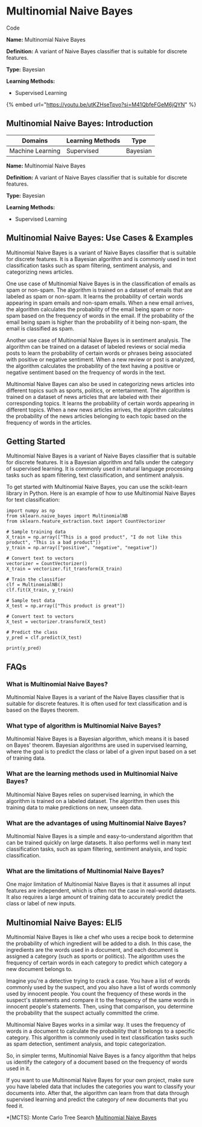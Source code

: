 # Multinomial Naive Bayes

Code

**Name:** Multinomial Naive Bayes

**Definition:** A variant of Naive Bayes classifier that is suitable for discrete features.

**Type:** Bayesian

**Learning Methods:**

* Supervised Learning

{% embed url="https://youtu.be/utKZHseTpvo?si=M41QbfeFGeM6jQYN" %}

## Multinomial Naive Bayes: Introduction

| Domains          | Learning Methods | Type     |
| ---------------- | ---------------- | -------- |
| Machine Learning | Supervised       | Bayesian |

**Name:** Multinomial Naive Bayes

**Definition:** A variant of Naive Bayes classifier that is suitable for discrete features.

**Type:** Bayesian

**Learning Methods:**

* Supervised Learning

## Multinomial Naive Bayes: Use Cases & Examples

Multinomial Naive Bayes is a variant of Naive Bayes classifier that is suitable for discrete features. It is a Bayesian algorithm and is commonly used in text classification tasks such as spam filtering, sentiment analysis, and categorizing news articles.

One use case of Multinomial Naive Bayes is in the classification of emails as spam or non-spam. The algorithm is trained on a dataset of emails that are labeled as spam or non-spam. It learns the probability of certain words appearing in spam emails and non-spam emails. When a new email arrives, the algorithm calculates the probability of the email being spam or non-spam based on the frequency of words in the email. If the probability of the email being spam is higher than the probability of it being non-spam, the email is classified as spam.

Another use case of Multinomial Naive Bayes is in sentiment analysis. The algorithm can be trained on a dataset of labeled reviews or social media posts to learn the probability of certain words or phrases being associated with positive or negative sentiment. When a new review or post is analyzed, the algorithm calculates the probability of the text having a positive or negative sentiment based on the frequency of words in the text.

Multinomial Naive Bayes can also be used in categorizing news articles into different topics such as sports, politics, or entertainment. The algorithm is trained on a dataset of news articles that are labeled with their corresponding topics. It learns the probability of certain words appearing in different topics. When a new news articles arrives, the algorithm calculates the probability of the news articles belonging to each topic based on the frequency of words in the articles.

## Getting Started

Multinomial Naive Bayes is a variant of Naive Bayes classifier that is suitable for discrete features. It is a Bayesian algorithm and falls under the category of supervised learning. It is commonly used in natural language processing tasks such as spam filtering, text classification, and sentiment analysis.

To get started with Multinomial Naive Bayes, you can use the scikit-learn library in Python. Here is an example of how to use Multinomial Naive Bayes for text classification:

```
import numpy as np
from sklearn.naive_bayes import MultinomialNB
from sklearn.feature_extraction.text import CountVectorizer

# Sample training data
X_train = np.array(["This is a good product", "I do not like this product", "This is a bad product"])
y_train = np.array(["positive", "negative", "negative"])

# Convert text to vectors
vectorizer = CountVectorizer()
X_train = vectorizer.fit_transform(X_train)

# Train the classifier
clf = MultinomialNB()
clf.fit(X_train, y_train)

# Sample test data
X_test = np.array(["This product is great"])

# Convert text to vectors
X_test = vectorizer.transform(X_test)

# Predict the class
y_pred = clf.predict(X_test)

print(y_pred)

```

## FAQs

### What is Multinomial Naive Bayes?

Multinomial Naive Bayes is a variant of the Naive Bayes classifier that is suitable for discrete features. It is often used for text classification and is based on the Bayes theorem.

### What type of algorithm is Multinomial Naive Bayes?

Multinomial Naive Bayes is a Bayesian algorithm, which means it is based on Bayes' theorem. Bayesian algorithms are used in supervised learning, where the goal is to predict the class or label of a given input based on a set of training data.

### What are the learning methods used in Multinomial Naive Bayes?

Multinomial Naive Bayes relies on supervised learning, in which the algorithm is trained on a labeled dataset. The algorithm then uses this training data to make predictions on new, unseen data.

### What are the advantages of using Multinomial Naive Bayes?

Multinomial Naive Bayes is a simple and easy-to-understand algorithm that can be trained quickly on large datasets. It also performs well in many text classification tasks, such as spam filtering, sentiment analysis, and topic classification.

### What are the limitations of Multinomial Naive Bayes?

One major limitation of Multinomial Naive Bayes is that it assumes all input features are independent, which is often not the case in real-world datasets. It also requires a large amount of training data to accurately predict the class or label of new inputs.

## Multinomial Naive Bayes: ELI5

Multinomial Naive Bayes is like a chef who uses a recipe book to determine the probability of which ingredient will be added to a dish. In this case, the ingredients are the words used in a document, and each document is assigned a category (such as sports or politics). The algorithm uses the frequency of certain words in each category to predict which category a new document belongs to.

Imagine you're a detective trying to crack a case. You have a list of words commonly used by the suspect, and you also have a list of words commonly used by innocent people. You count the frequency of these words in the suspect's statements and compare it to the frequency of the same words in innocent people's statements. Then, using that comparison, you determine the probability that the suspect actually committed the crime.

Multinomial Naive Bayes works in a similar way. It uses the frequency of words in a document to calculate the probability that it belongs to a specific category. This algorithm is commonly used in text classification tasks such as spam detection, sentiment analysis, and topic categorization.

So, in simpler terms, Multinomial Naive Bayes is a fancy algorithm that helps us identify the category of a document based on the frequency of words used in it.

If you want to use Multinomial Naive Bayes for your own project, make sure you have labeled data that includes the categories you want to classify your documents into. After that, the algorithm can learn from that data through supervised learning and predict the category of new documents that you feed it.

\*\[MCTS]: Monte Carlo Tree Search [Multinomial Naive Bayes](https://serp.ai/multinomial-naive-bayes/)
